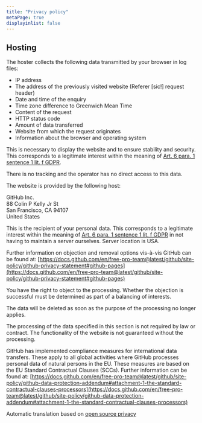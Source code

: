 ```yaml
---
title: "Privacy policy"
metaPage: true
displayinlist: false
---
```


## Hosting

The hoster collects the following data transmitted by your browser in log files:

* IP address
* The address of the previously visited website (Referer [sic!] request header)
* Date and time of the enquiry
* Time zone difference to Greenwich Mean Time
* Content of the request
* HTTP status code
* Amount of data transferred
* Website from which the request originates
* Information about the browser and operating system

This is necessary to display the website and to ensure stability and security. This corresponds to a legitimate interest within the meaning of [Art. 6 para. 1 sentence 1 lit. f GDPR](https://gdpr-info.eu/art-6-gdpr/).

There is no tracking and the operator has no direct access to this data.

The website is provided by the following host:

GitHub Inc.<br />
88 Colin P Kelly Jr St<br />
San Francisco, CA 94107<br />
United States<br />

This is the recipient of your personal data. This corresponds to a legitimate interest within the meaning of [Art. 6 para. 1 sentence 1 lit. f GDPR](https://gdpr-info.eu/art-6-gdpr/) in not having to maintain a server ourselves. Server location is USA.

Further information on objection and removal options vis-à-vis GitHub can be found at: [https://docs.github.com/en/free-pro-team@latest/github/site-policy/github-privacy-statement#github-pages](https://docs.github.com/en/free-pro-team@latest/github/site-policy/github-privacy-statement#github-pages)

You have the right to object to the processing. Whether the objection is successful must be determined as part of a balancing of interests.

The data will be deleted as soon as the purpose of the processing no longer applies.

The processing of the data specified in this section is not required by law or contract. The functionality of the website is not guaranteed without the processing.

GitHub has implemented compliance measures for international data transfers. These apply to all global activities where GitHub processes personal data of natural persons in the EU. These measures are based on the EU Standard Contractual Clauses (SCCs). Further information can be found at: [https://docs.github.com/en/free-pro-team@latest/github/site-policy/github-data-protection-addendum#attachment-1-the-standard-contractual-clauses-processors](https://docs.github.com/en/free-pro-team@latest/github/site-policy/github-data-protection-addendum#attachment-1-the-standard-contractual-clauses-processors)

<p class="small">Automatic translation based on <a href="https://opr.vc/docs/hosting/github_pages/">open source privacy</a></p>
